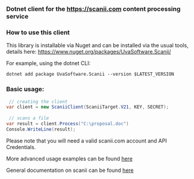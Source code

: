 ### Dotnet client for the https://scanii.com content processing service

### How to use this client

This library is installable via Nuget and can be installed via the usual tools, details here: https://www.nuget.org/packages/UvaSoftware.Scanii/

For example, using the dotnet CLI: 
```
dotnet add package UvaSoftware.Scanii --version $LATEST_VERSION
```

### Basic usage:
 
```csharp
 // creating the client
var client = new ScaniiClient(ScaniiTarget.V21, KEY, SECRET);
 
 // scans a file
var result = client.Process("C:\proposal.doc")
Console.WriteLine(result);

```

Please note that you will need a valid scanii.com account and API Credentials. 

More advanced usage examples can be found [here](https://github.com/uvasoftware/scanii-dotnet/blob/master/UvaSoftware.Scanii.Tests/ScaniiClientTests.cs)

General documentation on scanii can be found [here](http://docs.scanii.com)
